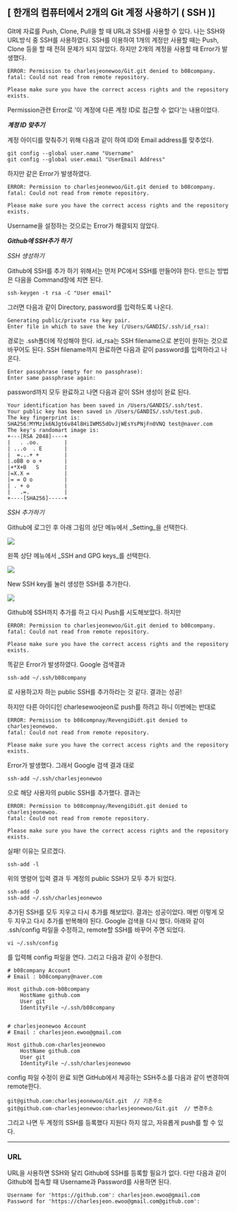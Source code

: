 
## [ 한개의 컴퓨터에서 2개의 Git 계정 사용하기 ( SSH )]

GIt에 자료를 Push, Clone, Pull을 할 때 URL과 SSH를 사용할 수 있다. 나는 SSH와 URL방식 중 SSH를 사용하였다. 
SSH를 이용하여 1개의 계정만 사용할 때는 Push, Clone 등을 할 때 전혀 문제가 되지 않았다. 하지만 2개의 계정을 사용할 때 Error가 발생했다. 

	ERROR: Permission to charlesjeonewoo/Git.git denied to b08company.  
	fatal: Could not read from remote repository.
	
	Please make sure you have the correct access rights and the repository exists.

Permission관련 Error로 '이 계정에 다른 계정 ID로 접근할 수 없다'는 내용이었다. 


***계정 ID 맞추기***  

계정 아이디를 맞춰주기 위해 다음과 같이 하여 ID와 Email address를 맞추었다. 

	git config --global user.name "Username"  
	git config --global user.email "UserEmail Address"

하지만 같은 Error가 발생하였다.

	ERROR: Permission to charlesjeonewoo/Git.git denied to b08company.  
	fatal: Could not read from remote repository.
	
	Please make sure you have the correct access rights and the repository exists.

Username을 설정하는 것으로는 Error가 해결되지 않았다.


***Github에 SSH추가 하기***  


_SSH 생성하기_

Github에 SSH를 추가 하기 위해서는 먼저 PC에서 SSH를 만들어야 한다. 만드는 방법은 다음을 Command창에 치면 된다. 

	ssh-keygen -t rsa -C "User email"

그러면 다음과 같이 Directory, password를 입력하도록 나온다. 

	Generating public/private rsa key pair.
	Enter file in which to save the key (/Users/GANDIS/.ssh/id_rsa): 

경로는 .ssh폴더에 작성해야 한다. id_rsa는 SSH filename으로 본인이 원하는 것으로 바꾸어도 된다. SSH filename까지 완료하면 다음과 같이 password를 입력하라고 나온다. 
	
	Enter passphrase (empty for no passphrase): 
	Enter same passphrase again: 

password까지 모두 완료하고 나면 다음과 같이 SSH 생성이 완료 된다.

	Your identification has been saved in /Users/GANDIS/.ssh/test.
	Your public key has been saved in /Users/GANDIS/.ssh/test.pub.
	The key fingerprint is:
	SHA256:MYMzik6NJgt6v84l8HiIWMS5dOvJjWEsYsPNjFn0VNQ test@naver.com
	The key's randomart image is:
	+---[RSA 2048]----+
	|   . .oo.        |
	| ...o  . E       |
	|  =...+ +        |
	|.oBB o o +       |
	|+*X+B   S        |
	|=X.X =           |
	|= = O o          |
	| . + o           |
	|   .=.           |
	+----[SHA256]-----+

_SSH 추가하기_

Github에 로그인 후 아래 그림의 상단 메뉴에서 _Setting_을 선택한다.    

![](https://github.com/charlesjeonewoo/Git/blob/master/Resouce/Add_SSH_1.png)

왼쪽 상단 메뉴에서 _SSH and GPG keys_를 선택한다.  

![](https://github.com/charlesjeonewoo/Git/blob/master/Resouce/Add_SSH_2.png)

New SSH key를 눌러 생성한 SSH를 추가한다.  

![](https://github.com/charlesjeonewoo/Git/blob/master/Resouce/Add_SSH_3.png)

Github에 SSH까지 추가를 하고 다시 Push를 시도해보았다. 하지만

	ERROR: Permission to charlesjeonewoo/Git.git denied to b08company.  
	fatal: Could not read from remote repository.
	
	Please make sure you have the correct access rights and the repository exists.

똑같은 Error가 발생하였다. Google 검색결과 

	ssh-add ~/.ssh/b08company

로 사용하고자 하는 public SSH를 추가하라는 것 같다. 결과는 성공!

하지만 다른 아이디인 charlesewoojeon로 push를 하려고 하니 이번에는 반대로 

	ERROR: Permission to b08compnay/RevengiDidt.git denied to charlesjeonewoo.  
	fatal: Could not read from remote repository.
	
	Please make sure you have the correct access rights and the repository exists.

Error가 발생했다. 그래서 Google 검색 결과 대로 
 
	ssh-add ~/.ssh/charlesjeonewoo

으로 해당 사용자의 public SSH를 추가했다. 결과는 

	ERROR: Permission to b08compnay/RevengiDidt.git denied to charlesjeonewoo.  
	fatal: Could not read from remote repository.
	
	Please make sure you have the correct access rights and the repository exists.

실패! 이유는 모르겠다.

	ssh-add -l

위의 명령어 입력 결과 두 계정의 public SSH가 모두 추가 되었다. 

	ssh-add -D
	ssh-add ~/.ssh/charlesjeonewoo

추가된 SSH를 모두 지우고 다시 추가를 해보았다. 
결과는 성공이었다. 
매번 이렇게 모두 지우고 다시 추가를 반복해야 된다. Google 검색을 다시 했다.
아래와 같이 .ssh/config 파일을 수정하고, remote할 SSH를 바꾸어 주면 되었다.

	vi ~/.ssh/config

를 입력해 config 파일을 연다. 그리고 다음과 같이 수정한다.

	# b08company Account
	# Email : b08company@naver.com

	Host github.com-b08company
        HostName github.com
        User git
        IdentityFile ~/.ssh/b08company


	# charlesjeonewoo Account
	# Email : charlesjeon.ewoo@gmail.com

	Host github.com-charlesjeonewoo
        HostName github.com
        User git
        IdentityFile ~/.ssh/charlesjeonewoo

config 파일 수정이 완료 되면 GitHub에서 제공하는 SSH주소를 다음과 같이 변경하여 remote한다.

	git@github.com:charlesjeonewoo/Git.git  // 기존주소
    git@github.com-charlesjeonewoo:charlesjeonewoo/Git.git  // 변경주소

그리고 나면 두 계정의 SSH를 등록했다 지원다 하지 않고, 자유롭게 push를 할 수 있다. 

---
### URL

URL을 사용하면 SSH와 달리 Github에 SSH를 등록할 필요가 없다. 다만 다음과 같이 Github에 접속할 때 Username과 Password를 사용하면 된다.

	Username for 'https://github.com': charlesjeon.ewoo@gmail.com
	Password for 'https://charlesjeon.ewoo@gmail.com@github.com':


